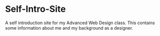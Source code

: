 # Self-Intro-Site
A self introduction site for my Advanced Web Design class. This contains some information about me and my background as a designer.

